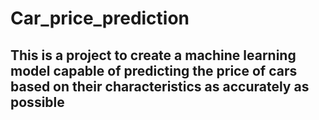# Сar_price_prediction
## This is a project to create a machine learning model capable of predicting the price of cars based on their characteristics as accurately as possible
